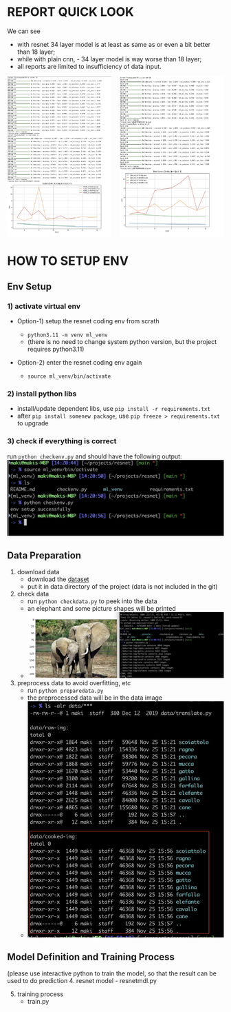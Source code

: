 
# REPORT QUICK LOOK

We can see
- with resnet 34 layer model is at least as same as or even a bit better than 18 layer;
- while with plain cnn, - 34 layer model is way worse than 18 layer;
- all reports are limited to insufficiency of data input.

<div style="display: flex; justify-content: space-between;">
  <img src="report/resnet_i64_b3264.jpg" alt="resnet" style="width: 48%;">
  <img src="report/plainet_i64_b3264.jpg" alt="plainet" style="width: 48%;">
</div>

# HOW TO SETUP ENV

## Env Setup

### 1) activate virtual env
- Option-1) setup the resnet coding env from scrath
    - `python3.11 -m venv ml_venv`
    - (there is no need to change system python version, but the project requires python3.11)

- Option-2) enter the resnet coding env again
    - `source ml_venv/bin/activate`

### 2) install python libs
- install/update dependent libs, use `pip install -r requirements.txt`
- after `pip install somenew package`, use `pip freeze > requirements.txt` to upgrade


### 3) check if everything is correct
run `python checkenv.py` and should have the following output:
![env_check](pic/pic-1-env.jpg)

## Data Preparation
1. download data
    - download the [dataset](https://www.kaggle.com/datasets/alessiocorrado99/animals10)
    - put it in data directory of the project (data is not included in the git)
2. check data
    - run `python checkdata.py` to peek into the data
    - an elephant and some picture shapes will be printed
    - ![env_check](pic/pic-1-data.jpg)
3. preprocess data to avoid overfitting, etc
    - run `python preparedata.py`
    - the preprocessed data will be in the data image 
    - ![env_check](pic/pic-2-data.jpg)

## Model Definition and Training Process
(please use interactive python to train the model, so that the result can be used to do prediction
4. resnet model
    - resnetmdl.py

5. training process
    - train.py
